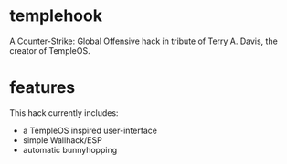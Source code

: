 # templehook
A Counter-Strike: Global Offensive hack in tribute of Terry A. Davis, the creator of TempleOS.

# features
This hack currently includes:
 - a TempleOS inspired user-interface
 - simple Wallhack/ESP
 - automatic bunnyhopping
